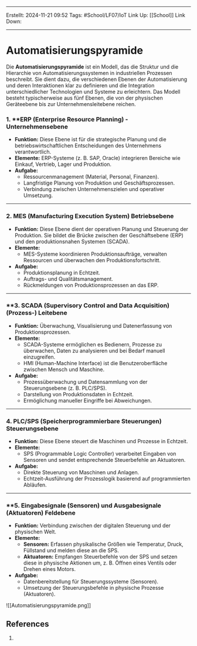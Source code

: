 
--- 
Erstellt: 2024-11-21    09:52 
Tags: #School/LF07/IoT 
Link Up: [[School]]
Link Down:

--- 
# Automatisierungspyramide
Die **Automatisierungspyramide** ist ein Modell, das die Struktur und die Hierarchie von Automatisierungssystemen in industriellen Prozessen beschreibt. Sie dient dazu, die verschiedenen Ebenen der Automatisierung und deren Interaktionen klar zu definieren und die Integration unterschiedlicher Technologien und Systeme zu erleichtern. Das Modell besteht typischerweise aus fünf Ebenen, die von der physischen Geräteebene bis zur Unternehmensleitebene reichen.


### 1.   **ERP (Enterprise Resource Planning) - Unternehmensebene
- **Funktion:** Diese Ebene ist für die strategische Planung und die betriebswirtschaftlichen Entscheidungen des Unternehmens verantwortlich.
- **Elemente:** ERP-Systeme (z. B. SAP, Oracle) integrieren Bereiche wie Einkauf, Vertrieb, Lager und Produktion.
- **Aufgabe:**
    - Ressourcenmanagement (Material, Personal, Finanzen).
    - Langfristige Planung von Produktion und Geschäftsprozessen.
    - Verbindung zwischen Unternehmenszielen und operativer Umsetzung.

---

### **2. MES (Manufacturing Execution System) Betriebsebene**
- **Funktion:** Diese Ebene dient der operativen Planung und Steuerung der Produktion. Sie bildet die Brücke zwischen der Geschäftsebene (ERP) und den produktionsnahen Systemen (SCADA).
- **Elemente:**
    - MES-Systeme koordinieren Produktionsaufträge, verwalten Ressourcen und überwachen den Produktionsfortschritt.
- **Aufgabe:**
    - Produktionsplanung in Echtzeit.
    - Auftrags- und Qualitätsmanagement.
    - Rückmeldungen von Produktionsprozessen an das ERP.

---

### **3. SCADA (Supervisory Control and Data Acquisition) (Prozess-) Leitebene
- **Funktion:** Überwachung, Visualisierung und Datenerfassung von Produktionsprozessen.
- **Elemente:**
    - SCADA-Systeme ermöglichen es Bedienern, Prozesse zu überwachen, Daten zu analysieren und bei Bedarf manuell einzugreifen.
    - HMI (Human-Machine Interface) ist die Benutzeroberfläche zwischen Mensch und Maschine.
- **Aufgabe:**
    - Prozessüberwachung und Datensammlung von der Steuerungsebene (z. B. PLC/SPS).
    - Darstellung von Produktionsdaten in Echtzeit.
    - Ermöglichung manueller Eingriffe bei Abweichungen.

---

### **4. PLC/SPS (Speicherprogrammierbare Steuerungen) Steuerungsebene**
- **Funktion:** Diese Ebene steuert die Maschinen und Prozesse in Echtzeit.
- **Elemente:**
    - SPS (Programmable Logic Controller) verarbeitet Eingaben von Sensoren und sendet entsprechende Steuerbefehle an Aktuatoren.
- **Aufgabe:**
    - Direkte Steuerung von Maschinen und Anlagen.
    - Echtzeit-Ausführung der Prozesslogik basierend auf programmierten Abläufen.

---

### **5. Eingabesignale (Sensoren) und Ausgabesignale (Aktuatoren) Feldebene
- **Funktion:** Verbindung zwischen der digitalen Steuerung und der physischen Welt.
- **Elemente:**
    - **Sensoren:** Erfassen physikalische Größen wie Temperatur, Druck, Füllstand und melden diese an die SPS.
    - **Aktuatoren:** Empfangen Steuerbefehle von der SPS und setzen diese in physische Aktionen um, z. B. Öffnen eines Ventils oder Drehen eines Motors.
- **Aufgabe:**
    - Datenbereitstellung für Steuerungssysteme (Sensoren).
    - Umsetzung der Steuerungsbefehle in physische Prozesse (Aktuatoren).

![[Automatisierungspyramide.png]]
## References
1. 
